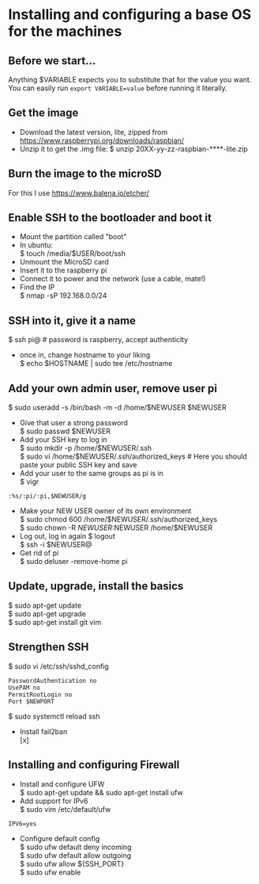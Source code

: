 # Installing and configuring a base OS for the machines

## Before we start...
Anything $VARIABLE expects you to substitute that for the value you want.  
You can easily run ```export VARIABLE=value``` before running it literally.  
  
## Get the image
- Download the latest version, lite, zipped from https://www.raspberrypi.org/downloads/raspbian/
- Unzip it to get the .img file:
$ unzip 20XX-yy-zz-raspbian-****-lite.zip

## Burn the image to the microSD
For this I use https://www.balena.io/etcher/

## Enable SSH to the bootloader and boot it
- Mount the partition called "boot"
- In ubuntu:  
$ touch /media/$USER/boot/ssh
- Unmount the MicroSD card
- Insert it to the raspberry pi
- Connect it to power and the network (use a cable, mate!)
- Find the IP  
$ nmap -sP 192.168.0.0/24

## SSH into it, give it a name
$ ssh pi@<IP> # password is raspberry, accept authenticity
- once in, change hostname to your liking  
$ echo $HOSTNAME | sudo tee /etc/hostname

## Add your own admin user, remove user pi
$ sudo useradd -s /bin/bash -m -d /home/$NEWUSER $NEWUSER
- Give that user a strong password  
$ sudo passwd $NEWUSER
- Add your SSH key to log in  
$ sudo mkdir -p /home/$NEWUSER/.ssh  
$ sudo vi /home/$NEWUSER/.ssh/authorized_keys # Here you should paste your public SSH key and save
- Add your user to the same groups as pi is in  
$ vigr
```
:%s/:pi/:pi,$NEWUSER/g
```
- Make your NEW USER owner of its own environment  
$ sudo chmod 600 /home/$NEWUSER/.ssh/authorized_keys  
$ sudo chown -R $NEWUSER:$NEWUSER /home/$NEWUSER 
- Log out, log in again
$ logout  
$ ssh -i <PATH TO YOUR SSH KEY> $NEWUSER@<IP>  
- Get rid of pi  
$ sudo deluser -remove-home pi  
  
## Update, upgrade, install the basics
$ sudo apt-get update  
$ sudo apt-get upgrade  
$ sudo apt-get install git vim  
  
## Strengthen SSH
$ sudo vi /etc/ssh/sshd_config   
```ChallengeResponseAuthentication no
PasswordAuthentication no  
UsePAM no  
PermitRootLogin no  
Port $NEWPORT  
```
$ sudo systemctl reload ssh  
- Install fail2ban  
[x]

## Installing and configuring Firewall
- Install and configure UFW  
$ sudo apt-get update && sudo apt-get install ufw  
- Add support for IPv6  
$ sudo vim /etc/default/ufw    
```
IPV6=yes  
```  
- Configure default config  
$ sudo ufw default deny incoming  
$ sudo ufw default allow outgoing  
$ sudo ufw allow ${SSH_PORT}  
$ sudo ufw enable  


